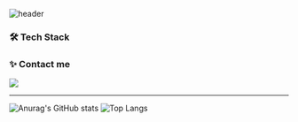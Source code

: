 
![header](https://capsule-render.vercel.app/api?type=venom&color=gradient&height=200&section=header&text=Yejin's%20GitHub&fontSize=60)

<p align="center">
  <h3>🛠️ Tech Stack </h3>


  <h3>✨ Contact me </h3>  
  <a href="mailto:sonyejin2449@gmail.com"><img src="https://img.shields.io/badge/Gmail-EA4335?style=flat&logo=Gmail&logoColor=white&link=mailto:sonyejin2449@gmail.com"/></a>

  <hr>
  
  ![Anurag's GitHub stats](https://github-readme-stats.vercel.app/api?username=yejinsohn&show_icons=true&hide=stars,prs&count_private=true&theme=transparent)
  ![Top Langs](https://github-readme-stats.vercel.app/api/top-langs/?username=yejinsohn&layout=compact&theme=transparent)

</p>




<!--
**yejinsohn/yejinsohn** is a ✨ _special_ ✨ repository because its `README.md` (this file) appears on your GitHub profile.

Here are some ideas to get you started:

- 🔭 I’m currently working on ...
- 🌱 I’m currently learning ...
- 👯 I’m looking to collaborate on ...
- 🤔 I’m looking for help with ...
- 💬 Ask me about ...
- 📫 How to reach me: ...
- 😄 Pronouns: ...
- ⚡ Fun fact: ...
-->

